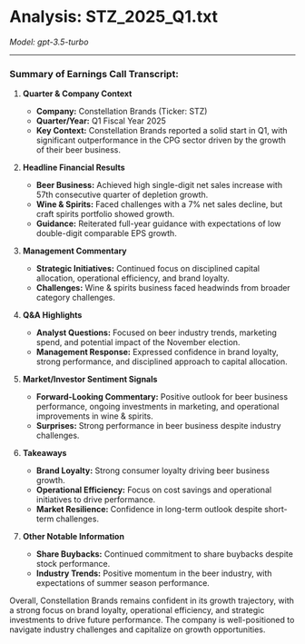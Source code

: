 # Analysis: STZ_2025_Q1.txt

*Model: gpt-3.5-turbo*

---

### Summary of Earnings Call Transcript:

1. **Quarter & Company Context**
   - **Company:** Constellation Brands (Ticker: STZ)
   - **Quarter/Year:** Q1 Fiscal Year 2025
   - **Key Context:** Constellation Brands reported a solid start in Q1, with significant outperformance in the CPG sector driven by the growth of their beer business.

2. **Headline Financial Results**
   - **Beer Business:** Achieved high single-digit net sales increase with 57th consecutive quarter of depletion growth.
   - **Wine & Spirits:** Faced challenges with a 7% net sales decline, but craft spirits portfolio showed growth.
   - **Guidance:** Reiterated full-year guidance with expectations of low double-digit comparable EPS growth.

3. **Management Commentary**
   - **Strategic Initiatives:** Continued focus on disciplined capital allocation, operational efficiency, and brand loyalty.
   - **Challenges:** Wine & spirits business faced headwinds from broader category challenges.

4. **Q&A Highlights**
   - **Analyst Questions:** Focused on beer industry trends, marketing spend, and potential impact of the November election.
   - **Management Response:** Expressed confidence in brand loyalty, strong performance, and disciplined approach to capital allocation.

5. **Market/Investor Sentiment Signals**
   - **Forward-Looking Commentary:** Positive outlook for beer business performance, ongoing investments in marketing, and operational improvements in wine & spirits.
   - **Surprises:** Strong performance in beer business despite industry challenges.

6. **Takeaways**
   - **Brand Loyalty:** Strong consumer loyalty driving beer business growth.
   - **Operational Efficiency:** Focus on cost savings and operational initiatives to drive performance.
   - **Market Resilience:** Confidence in long-term outlook despite short-term challenges.

7. **Other Notable Information**
   - **Share Buybacks:** Continued commitment to share buybacks despite stock performance.
   - **Industry Trends:** Positive momentum in the beer industry, with expectations of summer season performance.

Overall, Constellation Brands remains confident in its growth trajectory, with a strong focus on brand loyalty, operational efficiency, and strategic investments to drive future performance. The company is well-positioned to navigate industry challenges and capitalize on growth opportunities.